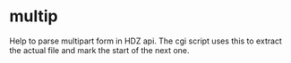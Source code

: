 # multip
Help to parse multipart form in HDZ api. The cgi script uses this to extract the actual file and mark the start of the next one.


